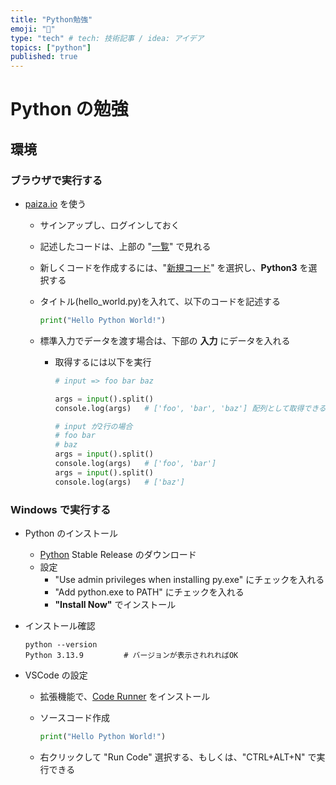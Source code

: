 ```yaml
---
title: "Python勉強"
emoji: "🐍"
type: "tech" # tech: 技術記事 / idea: アイデア
topics: ["python"]
published: true
---
```


# Python の勉強

## 環境

### ブラウザで実行する

- [paiza.io](https://paiza.io/ja) を使う
  - サインアップし、ログインしておく
  - 記述したコードは、上部の "[一覧](https://paiza.io/projects)" で見れる
  - 新しくコードを作成するには、"[新規コード](https://paiza.io/ja/projects/new)" を選択し、**Python3** を選択する
  - タイトル(hello_world.py)を入れて、以下のコードを記述する

    ```python:hello_world.py
    print("Hello Python World!")
    ```

  - 標準入力でデータを渡す場合は、下部の **入力** にデータを入れる

    - 取得するには以下を実行

      ```python:main.py
      # input => foo bar baz

      args = input().split()
      console.log(args)   # ['foo', 'bar', 'baz'] 配列として取得できる

      # input が2行の場合
      # foo bar
      # baz
      args = input().split()
      console.log(args)   # ['foo', 'bar']
      args = input().split()
      console.log(args)   # ['baz']
      ```


### Windows で実行する

- Python のインストール
  - [Python](https://www.python.org/downloads/windows/) Stable Release のダウンロード
  - 設定
    - "Use admin privileges when installing py.exe" にチェックを入れる
    - "Add python.exe to PATH" にチェックを入れる
    - **"Install Now"** でインストール

- インストール確認

  ```cmd: コマンドプロンプトで実行
  python --version
  Python 3.13.9         # バージョンが表示されれればOK
  ```

- VSCode の設定
  - 拡張機能で、[Code Runner](https://marketplace.visualstudio.com/items?itemName=formulahendry.code-runner) をインストール
  - ソースコード作成

    ```python:hello_world.py
    print("Hello Python World!")
    ```

  - 右クリックして "Run Code" 選択する、もしくは、"CTRL+ALT+N" で実行できる
